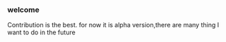 ### welcome
Contribution is the best.
for now it is alpha version,there are many thing I want to do in the future